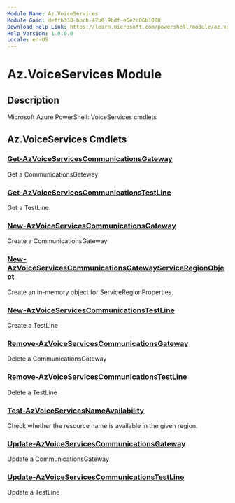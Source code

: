 ```yaml
---
Module Name: Az.VoiceServices
Module Guid: deffb330-bbcb-47b0-9bdf-e6e2c86b1888
Download Help Link: https://learn.microsoft.com/powershell/module/az.voiceservices
Help Version: 1.0.0.0
Locale: en-US
---
```


# Az.VoiceServices Module
## Description
Microsoft Azure PowerShell: VoiceServices cmdlets

## Az.VoiceServices Cmdlets
### [Get-AzVoiceServicesCommunicationsGateway](Get-AzVoiceServicesCommunicationsGateway.md)
Get a CommunicationsGateway

### [Get-AzVoiceServicesCommunicationsTestLine](Get-AzVoiceServicesCommunicationsTestLine.md)
Get a TestLine

### [New-AzVoiceServicesCommunicationsGateway](New-AzVoiceServicesCommunicationsGateway.md)
Create a CommunicationsGateway

### [New-AzVoiceServicesCommunicationsGatewayServiceRegionObject](New-AzVoiceServicesCommunicationsGatewayServiceRegionObject.md)
Create an in-memory object for ServiceRegionProperties.

### [New-AzVoiceServicesCommunicationsTestLine](New-AzVoiceServicesCommunicationsTestLine.md)
Create a TestLine

### [Remove-AzVoiceServicesCommunicationsGateway](Remove-AzVoiceServicesCommunicationsGateway.md)
Delete a CommunicationsGateway

### [Remove-AzVoiceServicesCommunicationsTestLine](Remove-AzVoiceServicesCommunicationsTestLine.md)
Delete a TestLine

### [Test-AzVoiceServicesNameAvailability](Test-AzVoiceServicesNameAvailability.md)
Check whether the resource name is available in the given region.

### [Update-AzVoiceServicesCommunicationsGateway](Update-AzVoiceServicesCommunicationsGateway.md)
Update a CommunicationsGateway

### [Update-AzVoiceServicesCommunicationsTestLine](Update-AzVoiceServicesCommunicationsTestLine.md)
Update a TestLine

